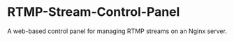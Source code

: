 # RTMP-Stream-Control-Panel
A web-based control panel for managing RTMP streams on an Nginx server.
